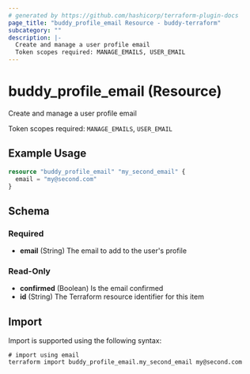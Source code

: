 ```yaml
---
# generated by https://github.com/hashicorp/terraform-plugin-docs
page_title: "buddy_profile_email Resource - buddy-terraform"
subcategory: ""
description: |-
  Create and manage a user profile email
  Token scopes required: MANAGE_EMAILS, USER_EMAIL
---
```


# buddy_profile_email (Resource)

Create and manage a user profile email

Token scopes required: `MANAGE_EMAILS`, `USER_EMAIL`

## Example Usage

```terraform
resource "buddy_profile_email" "my_second_email" {
  email = "my@second.com"
}
```

<!-- schema generated by tfplugindocs -->
## Schema

### Required

- **email** (String) The email to add to the user's profile

### Read-Only

- **confirmed** (Boolean) Is the email confirmed
- **id** (String) The Terraform resource identifier for this item

## Import

Import is supported using the following syntax:

```shell
# import using email
terraform import buddy_profile_email.my_second_email my@second.com
```
